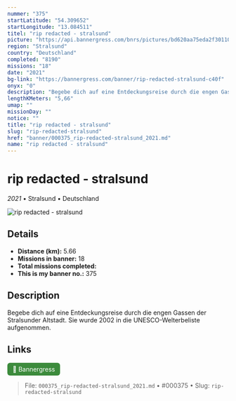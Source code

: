 ```yaml
---
nummer: "375"
startLatitude: "54.309652"
startLongitude: "13.084511"
titel: "rip redacted - stralsund"
picture: "https://api.bannergress.com/bnrs/pictures/bd620aa75eda2f30110dc4e96c9b947a"
region: "Stralsund"
country: "Deutschland"
completed: "8190"
missions: "18"
date: "2021"
bg-link: "https://bannergress.com/banner/rip-redacted-stralsund-c40f"
onyx: "0"
description: "Begebe dich auf eine Entdeckungsreise durch die engen Gassen der Stralsunder Altstadt. Sie wurde 2002 in  die UNESCO-Welterbe­liste aufgenommen."
lengthKMeters: "5,66"
umap: ""
missionDay: ""
notice: ""
title: "rip redacted - stralsund"
slug: "rip-redacted-stralsund"
href: "banner/000375_rip-redacted-stralsund_2021.md"
name: "rip redacted - stralsund"
---
```

# rip redacted - stralsund

*2021* • Stralsund • Deutschland

![rip redacted - stralsund](https://api.bannergress.com/bnrs/pictures/bd620aa75eda2f30110dc4e96c9b947a)



## Details
- **Distance (km):** 5.66
- **Missions in banner:** 18
- **Total missions completed:** 
- **This is my banner no.:** 375



## Description
Begebe dich auf eine Entdeckungsreise durch die engen Gassen der Stralsunder Altstadt. Sie wurde 2002 in  die UNESCO-Welterbe­liste aufgenommen.



## Links
<a href="https://bannergress.com/banner/rip-redacted-stralsund-c40f" target="_blank" style="display:inline-block;margin-right:8px;padding:6px 12px;background:#3c8b3c;color:#fff;text-decoration:none;border-radius:6px;">🔗 Bannergress</a>



> File: `000375_rip-redacted-stralsund_2021.md` • #000375 • Slug: `rip-redacted-stralsund`
